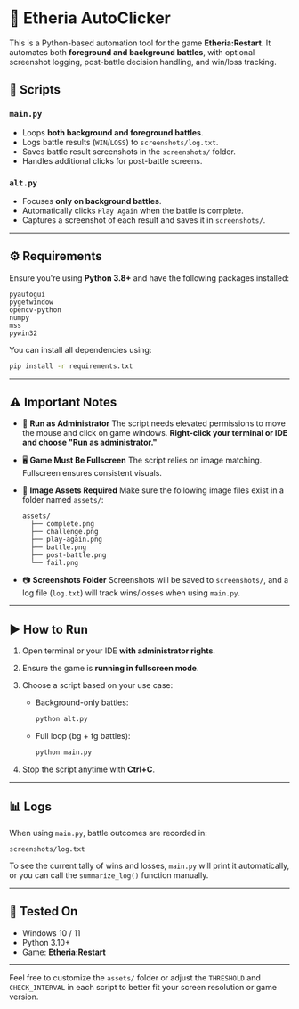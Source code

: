 # 🔁 Etheria AutoClicker

This is a Python-based automation tool for the game **Etheria:Restart**. It automates both **foreground and background battles**, with optional screenshot logging, post-battle decision handling, and win/loss tracking.

## 📁 Scripts

### `main.py`
- Loops **both background and foreground battles**.
- Logs battle results (`WIN`/`LOSS`) to `screenshots/log.txt`.
- Saves battle result screenshots in the `screenshots/` folder.
- Handles additional clicks for post-battle screens.

### `alt.py`
- Focuses **only on background battles**.
- Automatically clicks `Play Again` when the battle is complete.
- Captures a screenshot of each result and saves it in `screenshots/`.

---

## ⚙️ Requirements

Ensure you're using **Python 3.8+** and have the following packages installed:

```
pyautogui
pygetwindow
opencv-python
numpy
mss
pywin32
```

You can install all dependencies using:

```bash
pip install -r requirements.txt
```

---

## ⚠️ Important Notes

- 🧠 **Run as Administrator**
  The script needs elevated permissions to move the mouse and click on game windows. **Right-click your terminal or IDE and choose "Run as administrator."**

- 🖥️ **Game Must Be Fullscreen**
  The script relies on image matching. Fullscreen ensures consistent visuals.

- 📌 **Image Assets Required**
  Make sure the following image files exist in a folder named `assets/`:
  ```
  assets/
    ├── complete.png
    ├── challenge.png
    ├── play-again.png
    ├── battle.png
    ├── post-battle.png
    └── fail.png
  ```

- 📷 **Screenshots Folder**
  Screenshots will be saved to `screenshots/`, and a log file (`log.txt`) will track wins/losses when using `main.py`.

---

## ▶️ How to Run

1. Open terminal or your IDE **with administrator rights**.
2. Ensure the game is **running in fullscreen mode**.
3. Choose a script based on your use case:
   - Background-only battles:
     ```bash
     python alt.py
     ```
   - Full loop (bg + fg battles):
     ```bash
     python main.py
     ```

4. Stop the script anytime with **Ctrl+C**.

---

## 📊 Logs

When using `main.py`, battle outcomes are recorded in:
```
screenshots/log.txt
```

To see the current tally of wins and losses, `main.py` will print it automatically, or you can call the `summarize_log()` function manually.

---

## 🧪 Tested On

- Windows 10 / 11
- Python 3.10+
- Game: **Etheria:Restart**

---

Feel free to customize the `assets/` folder or adjust the `THRESHOLD` and `CHECK_INTERVAL` in each script to better fit your screen resolution or game version.